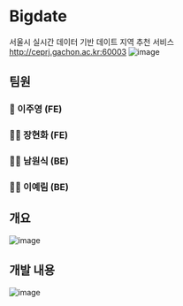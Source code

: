 # Bigdate
서울시 실시간 데이터 기반 데이트 지역 추천 서비스
http://ceprj.gachon.ac.kr:60003
![image](https://user-images.githubusercontent.com/100793454/235451382-a0886af2-70b9-4898-ba6c-e2b9d8326beb.png)

## 팀원
### 👸 이주영 (FE)
### 🧑‍💻 장현화 (FE)
### 🧑‍💻 남원식 (BE)
### 🧑‍💻 이예림 (BE)

## 개요
![image](https://user-images.githubusercontent.com/100793454/235451084-44ecb534-c6fe-4bca-93be-9607fd88fa59.png)

## 개발 내용 
![image](https://user-images.githubusercontent.com/100793454/235451682-ec5c8128-a6ea-4031-89cd-b39c73d17dbf.png)
